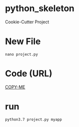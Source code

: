 # python_skeleton
Cookie-Cutter Project

# New File
```
nano project.py
```
# Code (URL)
[COPY-ME](https://raw.githubusercontent.com/hlop3z/python_skeleton/master/project.py)

# run
```
python3.7 project.py myapp
```

